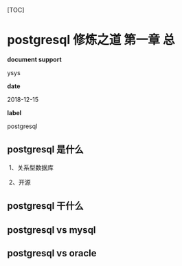 [TOC]

#  postgresql 修炼之道 第一章 总

**document support**

ysys

**date**

2018-12-15

**label**

postgresql



## postgresql 是什么

​	1、关系型数据库

​	2、开源



## postgresql 干什么



## postgresql vs mysql



## postgresql vs oracle

